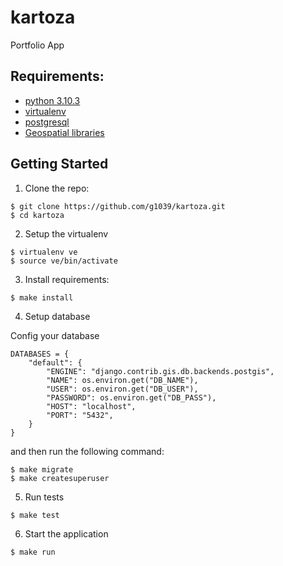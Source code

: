 kartoza
=======

Portfolio App


Requirements:
-------------

- [python 3.10.3](https://python.org/downloads/)
- [virtualenv](https://virtualenv.pypa.io/en/stable/)
- [postgresql](https://www.postgresql.org/download/)
- [Geospatial libraries](https://docs.djangoproject.com/en/4.0/ref/contrib/gis/install/geolibs/)


Getting Started
---------------

1. Clone the repo:

```
$ git clone https://github.com/g1039/kartoza.git
$ cd kartoza
```

2. Setup the virtualenv

```
$ virtualenv ve
$ source ve/bin/activate
```

3. Install requirements:

```
$ make install
```

4. Setup database

Config your database

```
DATABASES = {
    "default": {
        "ENGINE": "django.contrib.gis.db.backends.postgis",
        "NAME": os.environ.get("DB_NAME"),
        "USER": os.environ.get("DB_USER"),
        "PASSWORD": os.environ.get("DB_PASS"),
        "HOST": "localhost",
        "PORT": "5432",
    }
}
```
and then run the following command:

```
$ make migrate
$ make createsuperuser
```

5. Run tests

```
$ make test
```

6. Start the application

```
$ make run
```
